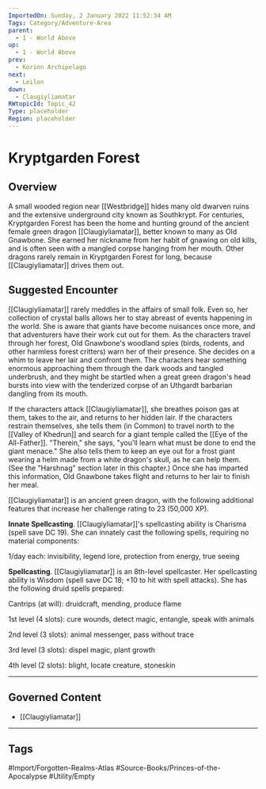 ```yaml
---
ImportedOn: Sunday, 2 January 2022 11:52:34 AM
Tags: Category/Adventure-Area
parent:
  - 1 - World Above
up:
  - 1 - World Above
prev:
  - Korinn Archipelago
next:
  - Leilon
down:
  - Claugiyliamatar
RWtopicId: Topic_42
Type: placeholder
Region: placeholder
---
```

# Kryptgarden Forest
## Overview
A small wooded region near [[Westbridge]] hides many old dwarven ruins and the extensive underground city known as Southkrypt. For centuries, Kryptgarden Forest has been the home and hunting ground of the ancient female green dragon [[Claugiyliamatar]], better known to many as Old Gnawbone. She earned her nickname from her habit of gnawing on old kills, and is often seen with a mangled corpse hanging from her mouth. Other dragons rarely remain in Kryptgarden Forest for long, because [[Claugiyliamatar]] drives them out.

## Suggested Encounter
[[Claugiyliamatar]] rarely meddles in the affairs of small folk. Even so, her collection of crystal balls allows her to stay abreast of events happening in the world. She is aware that giants have become nuisances once more, and that adventurers have their work cut out for them. As the characters travel through her forest, Old Gnawbone's woodland spies (birds, rodents, and other harmless forest critters) warn her of their presence. She decides on a whim to leave her lair and confront them. The characters hear something enormous approaching them through the dark woods and tangled underbrush, and they might be startled when a great green dragon's head bursts into view with the tenderized corpse of an Uthgardt barbarian dangling from its mouth.

If the characters attack [[Claugiyliamatar]], she breathes poison gas at them, takes to the air, and returns to her hidden lair. If the characters restrain themselves, she tells them (in Common) to travel north to the [[Valley of Khedrun]] and search for a giant temple called the [[Eye of the All-Father]]. "Therein," she says, "you'll learn what must be done to end the giant menace." She also tells them to keep an eye out for a frost giant wearing a helm made from a white dragon's skull, as he can help them. (See the "Harshnag" section later in this chapter.) Once she has imparted this information, Old Gnawbone takes flight and returns to her lair to finish her meal.

[[Claugiyliamatar]] is an ancient green dragon, with the following additional features that increase her challenge rating to 23 (50,000 XP).

**Innate Spellcasting**. [[Claugiyliamatar]]'s spellcasting ability is Charisma (spell save DC 19). She can innately cast the following spells, requiring no material components:

1/day each: invisibility, legend lore, protection from energy, true seeing

**Spellcasting**. [[Claugiyliamatar]] is an 8th-level spellcaster. Her spellcasting ability is Wisdom (spell save DC 18; +10 to hit with spell attacks). She has the following druid spells prepared:

Cantrips (at will): druidcraft, mending, produce flame

1st level (4 slots): cure wounds, detect magic, entangle, speak with animals

2nd level (3 slots): animal messenger, pass without trace

3rd level (3 slots): dispel magic, plant growth

4th level (2 slots): blight, locate creature, stoneskin

---
## Governed Content
- [[Claugiyliamatar]]


---
## Tags
#Import/Forgotten-Realms-Atlas #Source-Books/Princes-of-the-Apocalypse #Utility/Empty

